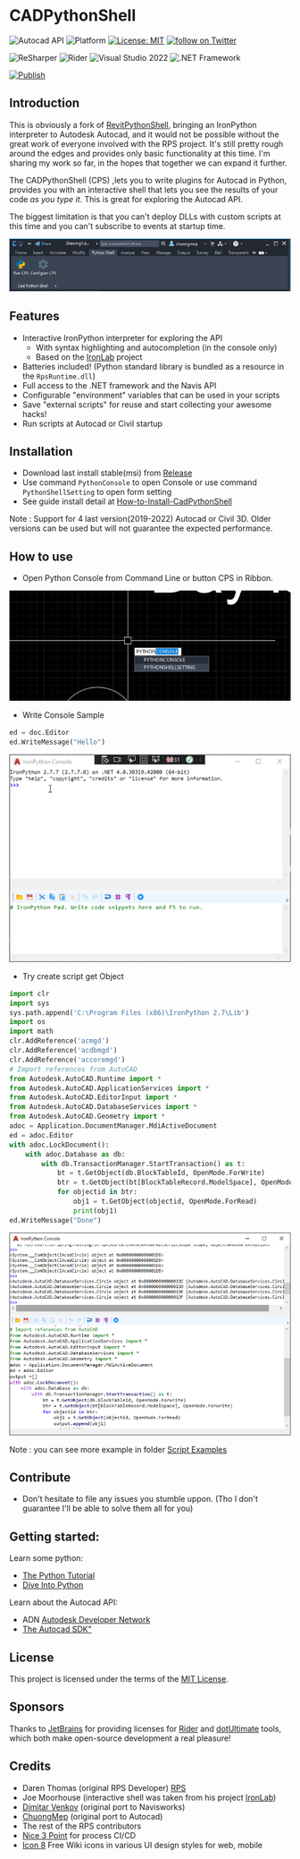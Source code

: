 # CADPythonShell
![Autocad API](https://img.shields.io/badge/Autocad%20API%202022-blue.svg)
![Platform](https://img.shields.io/badge/platform-Windows-lightgray.svg)
[![License: MIT](https://img.shields.io/badge/License-MIT-yellow.svg)](https://opensource.org/licenses/MIT)
<a href="https://twitter.com/intent/follow?screen_name=chuongmep">
        <img src="https://img.shields.io/twitter/follow/chuongmep?style=social&logo=twitter"
            alt="follow on Twitter"></a>

![ReSharper](https://img.shields.io/badge/ReSharper-2021.3.2-yellow)
![Rider](https://img.shields.io/badge/Rider-2021.3.2-yellow)
![Visual Studio 2022](https://img.shields.io/badge/Visual_Studio_2022_Preview_2.0-17.1.0-yellow)
![.NET Framework](https://img.shields.io/badge/.NET_6(LTS)-yellow)

[![Publish](../../actions/workflows/Workflow.yml/badge.svg)](../../actions)

## Introduction

This is obviously a fork of [RevitPythonShell](https://github.com/architecture-building-systems/revitpythonshell), bringing an IronPython interpreter to Autodesk Autocad,
and it would not be possible without the great work of everyone involved with the RPS project. It's still pretty rough around the edges and provides only basic functionality at this time. I'm sharing my work so far, in the hopes that together we can expand it further.

The CADPythonShell (CPS) ,lets you to write plugins for Autocad in Python, provides you with an interactive shell that lets you see the results of your code *as you type it*. This is great for exploring the Autocad API.

The biggest limitation is that you can't deploy DLLs with custom scripts at this time and you can't subscribe to events at startup time.

![](Images/Ribbon.png)

## Features

- Interactive IronPython interpreter for exploring the API
  - With syntax highlighting and autocompletion (in the console only)
  - Based on the [IronLab](http://code.google.com/p/ironlab/) project
- Batteries included! (Python standard library is bundled as a resource in the `RpsRuntime.dll`)
- Full access to the .NET framework and the Navis API
- Configurable "environment" variables that can be used in your scripts
- Save "external scripts" for reuse and start collecting your awesome hacks!
- Run scripts at Autocad or Civil startup

## Installation

- Download last install stable(msi) from [Release](https://github.com/chuongmep/CADPythonShell/releases/latest)
- Use command `PythonConsole` to open Console or use command `PythonShellSetting` to open form setting
- See guide install detail at [How-to-Install-CadPythonShell](https://github.com/chuongmep/CadPythonShell/wiki/How-to-Install-CadPythonShell)

Note : Support for 4 last version(2019-2022) Autocad or Civil 3D. Older versions can be used but will not guarantee the expected performance.


## How to use

- Open Python Console from Command Line or button CPS in Ribbon.

![](Images/pythoncmd.png)

- Write Console Sample

``` py
ed = doc.Editor
ed.WriteMessage("Hello")
```
![](Images/console.gif)

- Try create script get Object

```py
import clr
import sys
sys.path.append('C:\Program Files (x86)\IronPython 2.7\Lib')
import os
import math
clr.AddReference('acmgd')
clr.AddReference('acdbmgd')
clr.AddReference('accoremgd')
# Import references from AutoCAD
from Autodesk.AutoCAD.Runtime import *
from Autodesk.AutoCAD.ApplicationServices import *
from Autodesk.AutoCAD.EditorInput import *
from Autodesk.AutoCAD.DatabaseServices import *
from Autodesk.AutoCAD.Geometry import *
adoc = Application.DocumentManager.MdiActiveDocument
ed = adoc.Editor
with adoc.LockDocument():
	with adoc.Database as db:
		with db.TransactionManager.StartTransaction() as t:
  			bt = t.GetObject(db.BlockTableId, OpenMode.ForWrite)
  			btr = t.GetObject(bt[BlockTableRecord.ModelSpace], OpenMode.ForWrite)
  			for objectid in btr:
				obj1 = t.GetObject(objectid, OpenMode.ForRead)
				print(obj1)
ed.WriteMessage("Done")
```
![](Images/getobject.png)

Note : you can see more example in folder [Script Examples](https://github.com/chuongmep/CadPythonShell/tree/dev/Script%20Examples)

## Contribute

- Don't hesitate to file any issues you stumble uppon. (Tho I don't guarantee I'll be able to solve them all for you)

## Getting started:

Learn some python:

  * [The Python Tutorial](https://docs.python.org/2/tutorial/)
  * [Dive Into Python](http://www.diveintopython.net/)

Learn about the Autocad API:

  * ADN [Autodesk Developer Network](https://www.autodesk.com/developer-network/overview)
  * [The Autocad SDK"](https://www.autodesk.com/developer-network/platform-technologies/autocad/objectarx)
   

## License

This project is licensed under the terms of the [MIT License](http://opensource.org/licenses/MIT).
## Sponsors

Thanks to [JetBrains](https://www.jetbrains.com/) for providing licenses for [Rider](https://www.jetbrains.com/rider/) and [dotUltimate](https://www.jetbrains.com/dotnet/) tools, which both make open-source development a real pleasure!

## Credits

  * Daren Thomas (original RPS Developer) [RPS](https://github.com/architecture-building-systems/revitpythonshell)
  * Joe Moorhouse (interactive shell was taken from his project [IronLab](http://ironlab.net/))
  * [Dimitar Venkov](https://github.com/dimven/NavisPythonShell) (original port to Navisworks)
  * [ChuongMep](https://github.com/chuongmep) (original port to Autocad)
  * The rest of the RPS contributors
  * [Nice 3 Point](https://github.com/Nice3point) for process CI/CD
  * [Icon 8](https://icons8.com/) Free Wiki icons in various UI design styles for web, mobile
